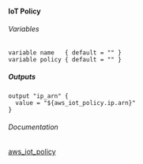 ####  IoT Policy


###### Variables
```
variable name   { default = "" }
variable policy { default = "" }
```

##### Outputs
```
output "ip_arn" {
  value = "${aws_iot_policy.ip.arn}"
}
```

###### Documentation
[aws_iot_policy](https://www.terraform.io/docs/providers/aws/r/iot_policy.html)

